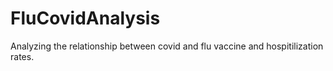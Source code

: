 # FluCovidAnalysis
 Analyzing the relationship between covid and flu vaccine and hospitilization rates.

